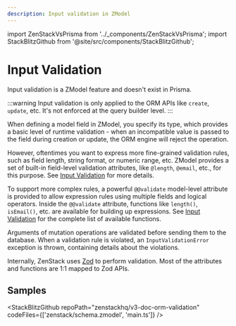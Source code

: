 ```yaml
---
description: Input validation in ZModel
---
```


import ZenStackVsPrisma from '../_components/ZenStackVsPrisma';
import StackBlitzGithub from '@site/src/components/StackBlitzGithub';

# Input Validation

<ZenStackVsPrisma>
Input validation is a ZModel feature and doesn't exist in Prisma.
</ZenStackVsPrisma>

:::warning
Input validation is only applied to the ORM APIs like `create`, `update`, etc. It's not enforced at the query builder level.
:::

When defining a model field in ZModel, you specify its type, which provides a basic level of runtime validation - when an incompatible value is passed to the field during creation or update, the ORM engine will reject the operation.

However, oftentimes you want to express more fine-grained validation rules, such as field length, string format, or numeric range, etc. ZModel provides a set of built-in field-level validation attributes, like `@length`, `@email`, etc., for this purpose. See [Input Validation](../reference/zmodel/input-validation.md) for more details.

To support more complex rules, a powerful `@@validate` model-level attribute is provided to allow expression rules using multiple fields and logical operators. Inside the `@@validate` attribute, functions like `length()`, `isEmail()`, etc. are available for building up expressions. See [Input Validation](../reference/zmodel/input-validation.md) for the complete list of available functions.

Arguments of mutation operations are validated before sending them to the database. When a validation rule is violated, an `InputValidationError` exception is thrown, containing details about the violations.

Internally, ZenStack uses [Zod](https://zod.dev/) to perform validation. Most of the attributes and functions are 1:1 mapped to Zod APIs.

## Samples

<StackBlitzGithub repoPath="zenstackhq/v3-doc-orm-validation" codeFiles={['zenstack/schema.zmodel', 'main.ts']} />
